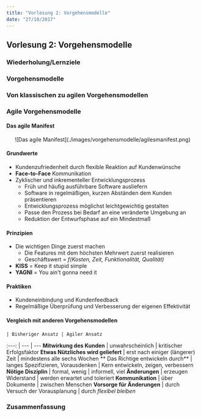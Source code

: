 ```yaml
---
title: "Vorlesung 2: Vorgehensmodelle"
date: "27/10/2017"
---
```


## Vorlesung 2: Vorgehensmodelle

### Wiederholung/Lernziele

### Vorgehensmodelle

### Von klassischen zu agilen Vorgehensmodellen

### Agile Vorgehensmodelle

#### Das agile Manifest

<center>
![Das agile Manifest](./images/vorgehensmodelle/agilesmanifest.png)
</center>

#### Grundwerte
* Kundenzufriedenheit durch flexible Reaktion auf Kundenwünsche
* **Face-to-Face** Kommunikation
* Zyklischer und inkrementeller Entwicklungsprozess
	* Früh und häufig ausführbare Software ausliefern
	* Software in regelmäßigen, kurzen Abständen dem Kunden präsentieren
	* Entwicklungsprozess möglichst leichtgewichtig gestalten
	* Passe den Prozess bei Bedarf an eine veränderte Umgebung an
	* Reduktion der Entwurfsphase auf ein Mindestmaß

#### Prinzipien
* Die wichtigen Dinge zuerst machen
	* Die Features mit dem höchsten Mehrwert zuerst realisieren
	* Geschäftswert = *f(Kosten, Zeit, Funktionalität, Qualität)*
* **KISS** = Keep it stupid simple
* **YAGNI** = You ain't gonna need it


#### Praktiken
* Kundeneinbindung und Kundenfeedback
* Regelmäßige Überprüfung und Verbesserung der eigenen Effektivität

#### Vergleich mit anderen Vorgehensmodellen
	| Bisheriger Ansatz | Agiler Ansatz
:---: | --- | ---
**Mitwirkung des Kunden** | unwahrscheinlich | kritischer Erfolgsfaktor
**Etwas Nützliches wird geliefert** | erst nach einiger (längerer) Zeit | mindestens alle sechs Wochen
** Das Richtige entwickeln durch** | langes Spezifizieren, Vorausdenken | Kern entwickeln, zeigen, verbessern
**Nötige Disziplin** | formal,  wenig | informell, viel
**Änderungen** | erzeugen Widerstand | werden erwartet und toleriert
**Kommunikation** | über Dokumente | zwischen Menschen
**Vorsorge für Änderungen** | durch Versuch der Vorausplanung | durch *flexibel bleiben*



### Zusammenfassung